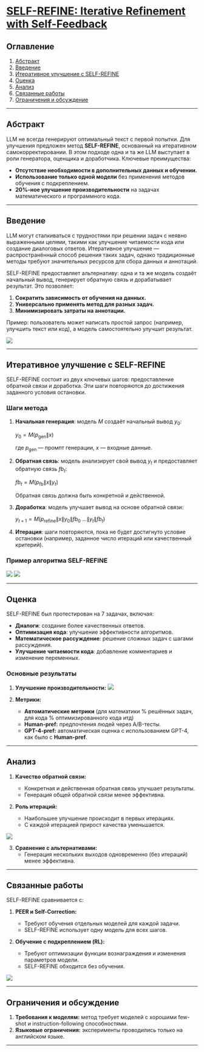 # [SELF-REFINE: Iterative Refinement with Self-Feedback](https://arxiv.org/abs/2303.17651)

## Оглавление
1. [Абстракт](#абстракт)
2. [Введение](#введение)
3. [Итеративное улучшение с SELF-REFINE](#итеративное-улучшение-с-self-refine)
4. [Оценка](#оценка)
5. [Анализ](#анализ)
6. [Связанные работы](#связанные-работы)
7. [Ограничения и обсуждение](#ограничения-и-обсуждение)

---

## Абстракт

LLM не всегда генерируют оптимальный текст с первой попытки. Для улучшения предложен метод **SELF-REFINE**, основанный на итеративном самокорректировании. В этом подходе одна и та же LLM выступает в роли генератора, оценщика и доработчика. Ключевые преимущества:

- **Отсутствие необходимости в дополнительных данных и обучении.**
- **Использование только одной модели** без применения методов обучения с подкреплением.
- **20%-ное улучшение производительности** на задачах математического и программного кода.

---

## Введение

LLM могут сталкиваться с трудностями при решении задач с неявно выраженными целями, такими как улучшение читаемости кода или создание диалоговых ответов. Итеративное улучшение — распространённый способ решения таких задач, однако традиционные методы требуют значительных ресурсов для сбора данных и аннотаций.

SELF-REFINE предоставляет альтернативу: одна и та же модель создаёт начальный вывод, генерирует обратную связь и дорабатывает результат. Это позволяет:

1. **Сократить зависимость от обучения на данных.**
2. **Универсально применять метод для разных задач.**
3. **Минимизировать затраты на аннотации.**

Пример: пользователь может написать простой запрос (например, улучшить текст или код), а модель самостоятельно улучшит результат.

![](figures/self-refine_scheme.png)

---

## Итеративное улучшение с SELF-REFINE

SELF-REFINE состоит из двух ключевых шагов: предоставление обратной связи и доработка. Эти шаги повторяются до достижения заданного условия остановки.

### Шаги метода

1. **Начальная генерация**: модель $M$ создаёт начальный вывод $y_0$:
   
   $y_0 = M(p_{\text{gen}} \| x)$

   где $p_{\text{gen}}$ — промпт генерации, $x$ — входные данные.

2. **Обратная связь**: модель анализирует свой вывод $y_t$ и предоставляет обратную связь $fb_t$:
   
   $fb_t = M(p_{\text{fb}} \| x \| y_t)$

   Обратная связь должна быть конкретной и действенной.

3. **Доработка**: модель улучшает вывод на основе обратной связи:
   
   $y_{t+1} = M(p_{\text{refine}} \| x \| y_0 \| fb_0 \ \dots \| y_t \| fb_t)$

4. **Итерация**: шаги повторяются, пока не будет достигнуто условие остановки (например, заданное число итераций или качественный критерий).

### Пример алгоритма SELF-REFINE

![](figures/self-refine_example.png)
![](figures/self-refine_algo.png)

---

## Оценка

SELF-REFINE был протестирован на 7 задачах, включая:

- **Диалоги**: создание более качественных ответов.
- **Оптимизация кода**: улучшение эффективности алгоритмов.
- **Математическое рассуждение**: решение сложных задач с шагами рассуждения.
- **Улучшение читаемости кода**: добавление комментариев и изменение переменных.

### Основные результаты

1. **Улучшение производительности:**
![](figures/self-refine_results.png)

2. **Метрики:**
   - **Автоматические метрики** (для математики % решённых задач, для кода % оптимизированного кода итд)
   - **Human-pref:** предпочтения людей через A/B-тесты.
   - **GPT-4-pref:** автоматическая оценка с использованием GPT-4, как было с **Human-pref**.

---

## Анализ

1. **Качество обратной связи:**
   - Конкретная и действенная обратная связь улучшает результаты.
   - Генерация общей обратной связи менее эффективна.

2. **Роль итераций:**
   - Наибольшее улучшение происходит в первых итерациях.
   - С каждой итерацией прирост качества уменьшается.

![](figures/self-refine_result_progress.png)

3. **Сравнение с альтернативами:**
   - Генерация нескольких выходов одновременно (без итераций) менее эффективна.

---

## Связанные работы

SELF-REFINE сравнивается с:

1. **PEER и Self-Correction:**
   - Требуют обучения отдельных моделей для каждой задачи.
   - SELF-REFINE использует одну модель для всех шагов.

2. **Обучение с подкреплением (RL):**
   - Требуют оптимизации функции вознаграждения и изменения параметров модели.
   - SELF-REFINE обходится без обучения.

![](figures/sekf-refine_compare.png)

---

## Ограничения и обсуждение

1. **Требования к моделям:** метод требует моделей с хорошими few-shot и instruction-following способностями.
2. **Языковые ограничения:** эксперименты проводились только на английском языке.

---

